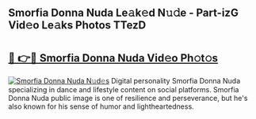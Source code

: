 ## Smorfia Donna Nuda Le𝚊k𝚎d N𝚞𝚍e - Part-izG Vid𝚎o Le𝚊ks Photos TTezD

# <h2><a href="http://fbcbi7u.evod.top/?m=Smorfia+Donna+Nuda">🔗 👉🔴 Smorfia Donna Nuda Vid𝚎o Ph𝚘t𝚘s</a></h2>

[![Smorfia Donna Nuda N𝚞d𝚎s](https://i.imgur.com/8V9OHl7.gif)](http://fbcbi7u.evod.top/?m=Smorfia+Donna+Nuda)
Digital personality Smorfia Donna Nuda specializing in dance and lifestyle content on social platforms. Smorfia Donna Nuda public image is one of resilience and perseverance, but he's also known for his sense of humor and lightheartedness. 
